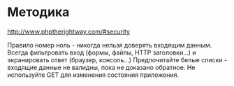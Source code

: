 # Методика
http://www.phptherightway.com/#security

Правило номер ноль - никогда нельзя доверять входящим данным.
Всегда фильтровать вход (формы, файлы, HTTP заголовки...) и экранировать ответ (браузер, консоль...)
Предпочитайте белые списки - входящие данные не валидны, пока не доказано обратное.
Не используйте GET для изменения состояния приложения.
